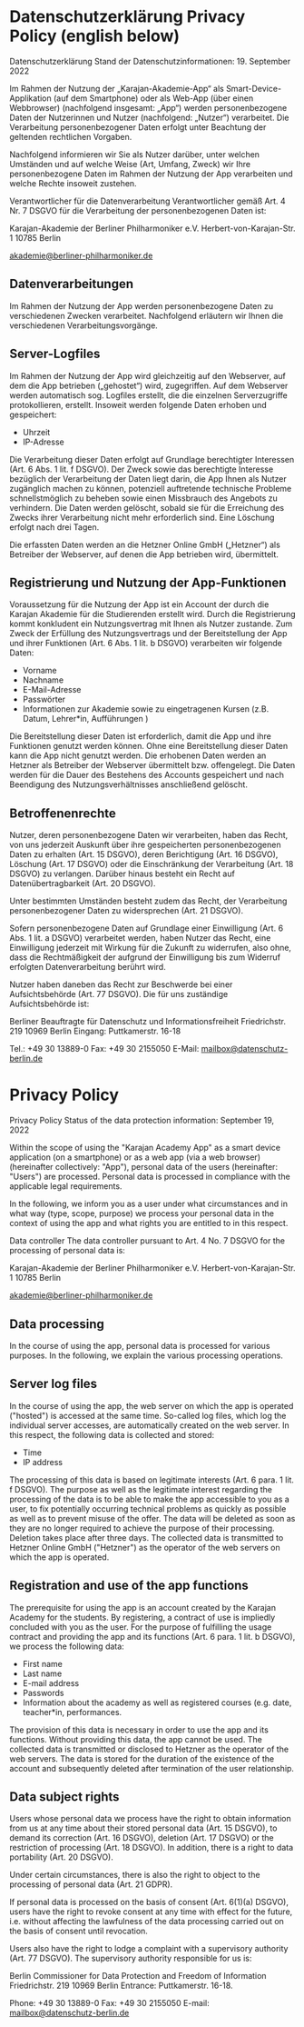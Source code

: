 # Datenschutzerklärung Privacy Policy (english below)

Datenschutzerklärung
Stand der Datenschutzinformationen: 19. September 2022

Im Rahmen der Nutzung der „Karajan-Akademie-App“ als Smart-Device-Applikation (auf dem Smartphone) oder als Web-App (über einen Webbrowser) (nachfolgend insgesamt: „App“) werden personenbezogene Daten der Nutzerinnen und Nutzer (nachfolgend: „Nutzer“) verarbeitet. Die Verarbeitung personenbezogener Daten erfolgt unter Beachtung der geltenden rechtlichen Vorgaben. 

Nachfolgend informieren wir Sie als Nutzer darüber, unter welchen Umständen und auf welche Weise (Art, Umfang, Zweck) wir Ihre personenbezogene Daten im Rahmen der Nutzung der App verarbeiten und welche Rechte insoweit zustehen. 

Verantwortlicher für die Datenverarbeitung
Verantwortlicher gemäß Art. 4 Nr. 7 DSGVO für die Verarbeitung der personenbezogenen Daten ist:

Karajan-Akademie der Berliner Philharmoniker e.V.
Herbert-von-Karajan-Str. 1
10785 Berlin

akademie@berliner-philharmoniker.de

## Datenverarbeitungen
Im Rahmen der Nutzung der App werden personenbezogene Daten zu verschiedenen Zwecken verarbeitet. Nachfolgend erläutern wir Ihnen die verschiedenen Verarbeitungsvorgänge.

## Server-Logfiles
Im Rahmen der Nutzung der App wird gleichzeitig auf den Webserver, auf dem die App betrieben („gehostet“) wird, zugegriffen. Auf dem Webserver werden automatisch sog. Logfiles erstellt, die die einzelnen Serverzugriffe protokollieren, erstellt. Insoweit werden folgende Daten erhoben und gespeichert:

- Uhrzeit
- IP-Adresse 

Die Verarbeitung dieser Daten erfolgt auf Grundlage berechtigter Interessen (Art. 6 Abs. 1 lit. f DSGVO). Der Zweck sowie das berechtigte Interesse bezüglich der Verarbeitung der Daten liegt darin, die App Ihnen als Nutzer zugänglich machen zu können, potenziell auftretende technische Probleme schnellstmöglich zu beheben sowie einen Missbrauch des Angebots zu verhindern. Die Daten werden gelöscht, sobald sie für die Erreichung des Zwecks ihrer Verarbeitung nicht mehr erforderlich sind. Eine Löschung erfolgt nach drei Tagen. 

Die erfassten Daten werden an die Hetzner Online GmbH („Hetzner“) als Betreiber der Webserver, auf denen die App betrieben wird, übermittelt. 

## Registrierung und Nutzung der App-Funktionen
Voraussetzung für die Nutzung der App ist ein Account der durch die Karajan Akademie für die Studierenden erstellt wird. Durch die Registrierung kommt konkludent ein Nutzungsvertrag mit Ihnen als Nutzer zustande. Zum Zweck der Erfüllung des Nutzungsvertrags und der Bereitstellung der App und ihrer Funktionen (Art. 6 Abs. 1 lit. b DSGVO) verarbeiten wir folgende Daten:

- Vorname
- Nachname
- E-Mail-Adresse
- Passwörter
- Informationen zur Akademie sowie zu eingetragenen Kursen (z.B. Datum, Lehrer*in, Aufführungen )

Die Bereitstellung dieser Daten ist erforderlich, damit die App und ihre Funktionen genutzt werden können. Ohne eine Bereitstellung dieser Daten kann die App nicht genutzt werden. Die erhobenen Daten werden an Hetzner als Betreiber der Webserver übermittelt bzw. offengelegt. Die Daten werden für die Dauer des Bestehens des Accounts gespeichert und nach Beendigung des Nutzungsverhältnisses anschließend gelöscht.


## Betroffenenrechte
Nutzer, deren personenbezogene Daten wir verarbeiten, haben das Recht, von uns jederzeit Auskunft über ihre gespeicherten personenbezogenen Daten zu erhalten (Art. 15 DSGVO), deren Berichtigung (Art. 16 DSGVO), Löschung (Art. 17 DSGVO) oder die Einschränkung der Verarbeitung (Art. 18 DSGVO) zu verlangen. Darüber hinaus besteht ein Recht auf Datenübertragbarkeit (Art. 20 DSGVO).

Unter bestimmten Umständen besteht zudem das Recht, der Verarbeitung personenbezogener Daten zu widersprechen (Art. 21 DSGVO). 

Sofern personenbezogene Daten auf Grundlage einer Einwilligung (Art. 6 Abs. 1 lit. a DSGVO) verarbeitet werden, haben Nutzer das Recht, eine Einwilligung jederzeit mit Wirkung für die Zukunft zu widerrufen, also ohne, dass die Rechtmäßigkeit der aufgrund der Einwilligung bis zum Widerruf erfolgten Datenverarbeitung berührt wird.

Nutzer haben daneben das Recht zur Beschwerde bei einer Aufsichtsbehörde (Art. 77 DSGVO). Die für uns zuständige Aufsichtsbehörde ist:

Berliner Beauftragte für Datenschutz und Informationsfreiheit
Friedrichstr. 219
10969 Berlin
Eingang: Puttkamerstr. 16-18

Tel.: +49 30 13889-0
Fax: +49 30 2155050
E-Mail: mailbox@datenschutz-berlin.de


# Privacy Policy 

Privacy Policy Status of the data protection information: September 19, 2022

Within the scope of using the "Karajan Academy App" as a smart device application (on a smartphone) or as a web app (via a web browser) (hereinafter collectively: "App"), personal data of the users (hereinafter: "Users") are processed. Personal data is processed in compliance with the applicable legal requirements.

In the following, we inform you as a user under what circumstances and in what way (type, scope, purpose) we process your personal data in the context of using the app and what rights you are entitled to in this respect.

Data controller The data controller pursuant to Art. 4 No. 7 DSGVO for the processing of personal data is:

Karajan-Akademie der Berliner Philharmoniker e.V. Herbert-von-Karajan-Str. 1 10785 Berlin

akademie@berliner-philharmoniker.de


## Data processing
In the course of using the app, personal data is processed for various purposes. In the following, we explain the various processing operations.

## Server log files
In the course of using the app, the web server on which the app is operated ("hosted") is accessed at the same time. So-called log files, which log the individual server accesses, are automatically created on the web server. In this respect, the following data is collected and stored:

- Time
- IP address 

The processing of this data is based on legitimate interests (Art. 6 para. 1 lit. f DSGVO). The purpose as well as the legitimate interest regarding the processing of the data is to be able to make the app accessible to you as a user, to fix potentially occurring technical problems as quickly as possible as well as to prevent misuse of the offer. The data will be deleted as soon as they are no longer required to achieve the purpose of their processing. Deletion takes place after three days.
The collected data is transmitted to Hetzner Online GmbH ("Hetzner") as the operator of the web servers on which the app is operated.

## Registration and use of the app functions
The prerequisite for using the app is an account created by the Karajan Academy for the students. By registering, a contract of use is impliedly concluded with you as the user. For the purpose of fulfilling the usage contract and providing the app and its functions (Art. 6 para. 1 lit. b DSGVO), we process the following data:

- First name
- Last name
- E-mail address
- Passwords
- Information about the academy as well as registered courses (e.g. date, teacher*in, performances.

The provision of this data is necessary in order to use the app and its functions. Without providing this data, the app cannot be used. The collected data is transmitted or disclosed to Hetzner as the operator of the web servers. The data is stored for the duration of the existence of the account and subsequently deleted after termination of the user relationship.

##  Data subject rights
Users whose personal data we process have the right to obtain information from us at any time about their stored personal data (Art. 15 DSGVO), to demand its correction (Art. 16 DSGVO), deletion (Art. 17 DSGVO) or the restriction of processing (Art. 18 DSGVO). In addition, there is a right to data portability (Art. 20 DSGVO).

Under certain circumstances, there is also the right to object to the processing of personal data (Art. 21 GDPR).

If personal data is processed on the basis of consent (Art. 6(1)(a) DSGVO), users have the right to revoke consent at any time with effect for the future, i.e. without affecting the lawfulness of the data processing carried out on the basis of consent until revocation.

Users also have the right to lodge a complaint with a supervisory authority (Art. 77 DSGVO). The supervisory authority responsible for us is:

Berlin Commissioner for Data Protection and Freedom of Information Friedrichstr. 219 10969 Berlin Entrance: Puttkamerstr. 16-18.

Phone: +49 30 13889-0 Fax: +49 30 2155050 E-mail: mailbox@datenschutz-berlin.de
